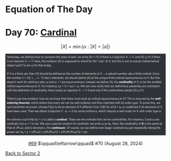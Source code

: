 # Equation of The Day

# Day 70: [Cardinal](https://en.wikipedia.org/wiki/Cardinal_number)

$$|X|=\min\{\alpha:|X|=|\alpha|\}$$

<picture><img alt="Day 70" src="0070.png"></picture>

<center><a href="0069.html">#69</a> $\qquad\leftarrow\qquad$ #70 (August 28, 2024)</center>

[Back to Sector 2](../64-127.md)

<script data-goatcounter="https://zswu.goatcounter.com/count" async src="//gc.zgo.at/count.js"></script>
<script src="https://utteranc.es/client.js" repo="12AbBa/eotd" issue-term="pathname" theme="github-light" crossorigin="anonymous" async> </script>